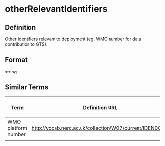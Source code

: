 # otherRelevantIdentifiers 

## Definition 
Other identifiers relevant to deployment (eg. WMO number for data contribution to GTS).

## Format
string

## Similar Terms 
|Term|Definition URL|Source Vocabulary Publisher/Creator|
|----|----------|-----------------|
|WMO platform number|http://vocab.nerc.ac.uk/collection/W07/current/IDEN0009/|SensorML|
||||

 
